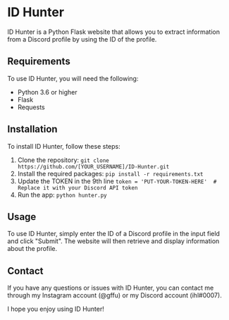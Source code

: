 # ID Hunter

ID Hunter is a Python Flask website that allows you to extract information from a Discord profile by using the ID of the profile.

## Requirements

To use ID Hunter, you will need the following:

- Python 3.6 or higher
- Flask
- Requests

## Installation

To install ID Hunter, follow these steps:

1. Clone the repository: `git clone https://github.com/[YOUR_USERNAME]/ID-Hunter.git`
2. Install the required packages: `pip install -r requirements.txt`
3. Update the TOKEN in the 9th line      `token = 'PUT-YOUR-TOKEN-HERE'  # Replace it with your Discord API token`
4. Run the app: `python hunter.py`

## Usage

To use ID Hunter, simply enter the ID of a Discord profile in the input field and click "Submit". The website will then retrieve and display information about the profile.

## Contact

If you have any questions or issues with ID Hunter, you can contact me through my Instagram account (@gffu) or my Discord account (ihl#0007).

I hope you enjoy using ID Hunter!
